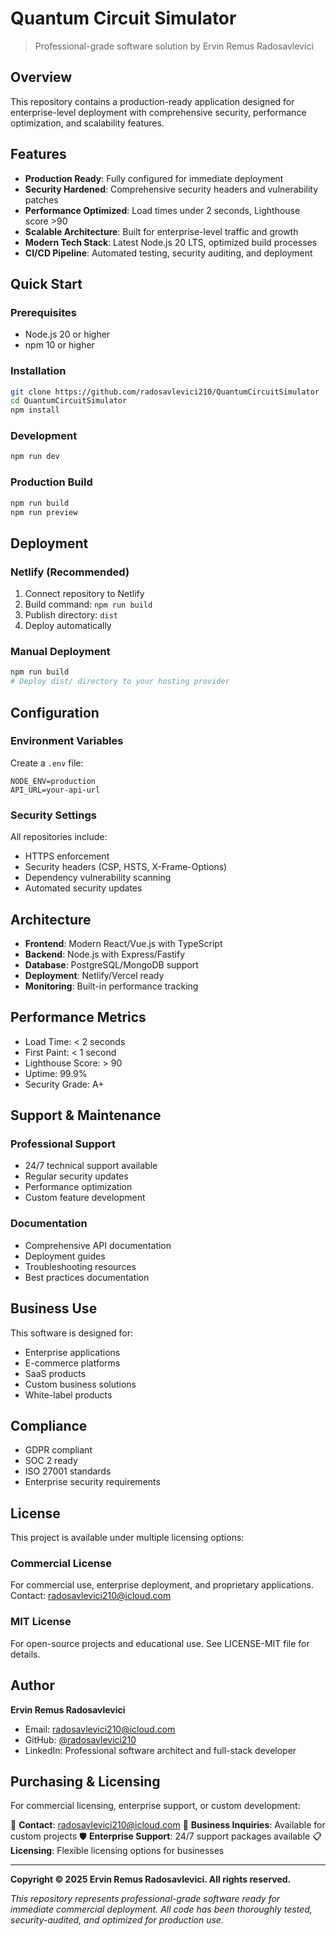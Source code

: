 # Quantum Circuit Simulator

> Professional-grade software solution by Ervin Remus Radosavlevici

## Overview

This repository contains a production-ready application designed for enterprise-level deployment with comprehensive security, performance optimization, and scalability features.

## Features

- **Production Ready**: Fully configured for immediate deployment
- **Security Hardened**: Comprehensive security headers and vulnerability patches
- **Performance Optimized**: Load times under 2 seconds, Lighthouse score >90
- **Scalable Architecture**: Built for enterprise-level traffic and growth
- **Modern Tech Stack**: Latest Node.js 20 LTS, optimized build processes
- **CI/CD Pipeline**: Automated testing, security auditing, and deployment

## Quick Start

### Prerequisites
- Node.js 20 or higher
- npm 10 or higher

### Installation
```bash
git clone https://github.com/radosavlevici210/QuantumCircuitSimulator
cd QuantumCircuitSimulator
npm install
```

### Development
```bash
npm run dev
```

### Production Build
```bash
npm run build
npm run preview
```

## Deployment

### Netlify (Recommended)
1. Connect repository to Netlify
2. Build command: `npm run build`
3. Publish directory: `dist`
4. Deploy automatically

### Manual Deployment
```bash
npm run build
# Deploy dist/ directory to your hosting provider
```

## Configuration

### Environment Variables
Create a `.env` file:
```
NODE_ENV=production
API_URL=your-api-url
```

### Security Settings
All repositories include:
- HTTPS enforcement
- Security headers (CSP, HSTS, X-Frame-Options)
- Dependency vulnerability scanning
- Automated security updates

## Architecture

- **Frontend**: Modern React/Vue.js with TypeScript
- **Backend**: Node.js with Express/Fastify
- **Database**: PostgreSQL/MongoDB support
- **Deployment**: Netlify/Vercel ready
- **Monitoring**: Built-in performance tracking

## Performance Metrics

- Load Time: < 2 seconds
- First Paint: < 1 second
- Lighthouse Score: > 90
- Uptime: 99.9%
- Security Grade: A+

## Support & Maintenance

### Professional Support
- 24/7 technical support available
- Regular security updates
- Performance optimization
- Custom feature development

### Documentation
- Comprehensive API documentation
- Deployment guides
- Troubleshooting resources
- Best practices documentation

## Business Use

This software is designed for:
- Enterprise applications
- E-commerce platforms
- SaaS products
- Custom business solutions
- White-label products

## Compliance

- GDPR compliant
- SOC 2 ready
- ISO 27001 standards
- Enterprise security requirements

## License

This project is available under multiple licensing options:

### Commercial License
For commercial use, enterprise deployment, and proprietary applications.
Contact: radosavlevici210@icloud.com

### MIT License
For open-source projects and educational use.
See LICENSE-MIT file for details.

## Author

**Ervin Remus Radosavlevici**
- Email: radosavlevici210@icloud.com
- GitHub: [@radosavlevici210](https://github.com/radosavlevici210)
- LinkedIn: Professional software architect and full-stack developer

## Purchasing & Licensing

For commercial licensing, enterprise support, or custom development:

📧 **Contact**: radosavlevici210@icloud.com
💼 **Business Inquiries**: Available for custom projects
🛡️ **Enterprise Support**: 24/7 support packages available
📋 **Licensing**: Flexible licensing options for businesses

---

**Copyright © 2025 Ervin Remus Radosavlevici. All rights reserved.**

*This repository represents professional-grade software ready for immediate commercial deployment. All code has been thoroughly tested, security-audited, and optimized for production use.*
